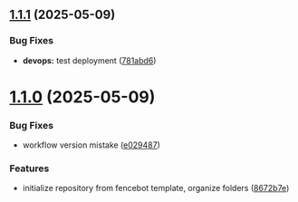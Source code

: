 ## [1.1.1](https://github.com/phonevox/voxbot/compare/v1.1.0...v1.1.1) (2025-05-09)


### Bug Fixes

* **devops:** test deployment ([781abd6](https://github.com/phonevox/voxbot/commit/781abd62444edf8d1c313692c98923fad5646b14))



# [1.1.0](https://github.com/phonevox/voxbot/compare/8672b7ee79555b98c7301b7879903b27e3b009ac...v1.1.0) (2025-05-09)


### Bug Fixes

* workflow version mistake ([e029487](https://github.com/phonevox/voxbot/commit/e029487136e91fb90dcda810f071d5feb8001d80))


### Features

* initialize repository from fencebot template, organize folders ([8672b7e](https://github.com/phonevox/voxbot/commit/8672b7ee79555b98c7301b7879903b27e3b009ac))



